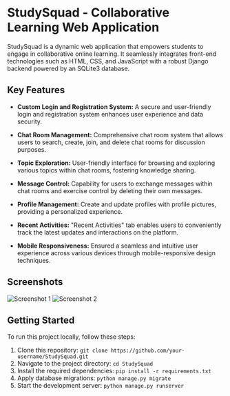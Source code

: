# StudySquad - Collaborative Learning Web Application

StudySquad is a dynamic web application that empowers students to engage in collaborative online learning. It seamlessly integrates front-end technologies such as HTML, CSS, and JavaScript with a robust Django backend powered by an SQLite3 database.

## Key Features

- **Custom Login and Registration System:** A secure and user-friendly login and registration system enhances user experience and data security.

- **Chat Room Management:** Comprehensive chat room system that allows users to search, create, join, and delete chat rooms for discussion purposes.

- **Topic Exploration:** User-friendly interface for browsing and exploring various topics within chat rooms, fostering knowledge sharing.

- **Message Control:** Capability for users to exchange messages within chat rooms and exercise control by deleting their own messages.

- **Profile Management:** Create and update profiles with profile pictures, providing a personalized experience.

- **Recent Activities:** "Recent Activities" tab enables users to conveniently track the latest updates and interactions on the platform.

- **Mobile Responsiveness:** Ensured a seamless and intuitive user experience across various devices through mobile-responsive design techniques.

## Screenshots

![Screenshot 1]([path_to_screenshot_1.png](https://github.com/MohammadShuvoAli/StudySquad/blob/main/static/images/snap1.PNG))
![Screenshot 2]([path_to_screenshot_2.png](https://github.com/MohammadShuvoAli/StudySquad/blob/main/static/images/snap2.PNG))

## Getting Started

To run this project locally, follow these steps:

1. Clone this repository: `git clone https://github.com/your-username/StudySquad.git`
2. Navigate to the project directory: `cd StudySquad`
3. Install the required dependencies: `pip install -r requirements.txt`
4. Apply database migrations: `python manage.py migrate`
5. Start the development server: `python manage.py runserver`

